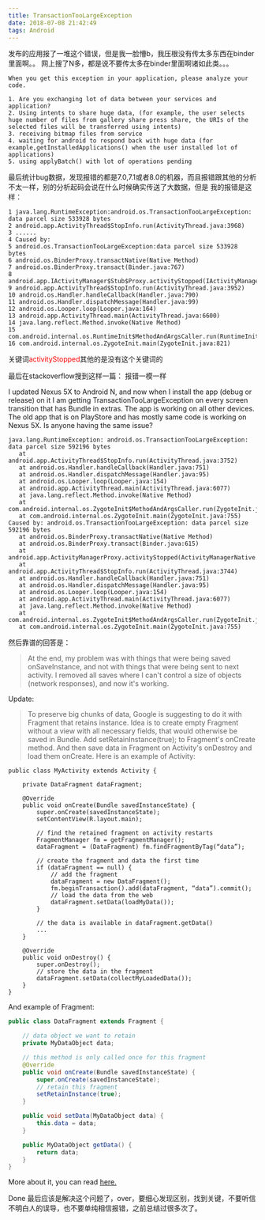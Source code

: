 ```yaml
---
title: TransactionTooLargeException
date: 2018-07-08 21:42:49
tags: Android
---
```


发布的应用报了一堆这个错误，但是我一脸懵b，我压根没有传太多东西在binder里面啊。。
网上搜了N多，都是说不要传太多在binder里面啊诸如此类。。。

	When you get this exception in your application, please analyze your code.

	1. Are you exchanging lot of data between your services and application?
	2. Using intents to share huge data, (for example, the user selects huge number of files from gallery share press share, the URIs of the selected files will be transferred using intents)
	3. receiving bitmap files from service
	4. waiting for android to respond back with huge data (for example,getInstalledApplications() when the user installed lot of applications)
	5. using applyBatch() with lot of operations pending

<!--more-->

最后统计bug数据，发现报错的都是7.0,7.1或者8.0的机器，而且报错跟其他的分析不太一样，别的分析起码会说在什么时候确实传送了大数据，但是
我的报错是这样：

```
1 java.lang.RuntimeException:android.os.TransactionTooLargeException: data parcel size 533928 bytes
2 android.app.ActivityThread$StopInfo.run(ActivityThread.java:3968)
3 ......
4 Caused by:
5 android.os.TransactionTooLargeException:data parcel size 533928 bytes
6 android.os.BinderProxy.transactNative(Native Method)
7 android.os.BinderProxy.transact(Binder.java:767)
8 android.app.IActivityManager$Stub$Proxy.activityStopped(IActivityManager.java:4657)
9 android.app.ActivityThread$StopInfo.run(ActivityThread.java:3952)
10 android.os.Handler.handleCallback(Handler.java:790)
11 android.os.Handler.dispatchMessage(Handler.java:99)
12 android.os.Looper.loop(Looper.java:164)
13 android.app.ActivityThread.main(ActivityThread.java:6600)
14 java.lang.reflect.Method.invoke(Native Method)
15 com.android.internal.os.RuntimeInit$MethodAndArgsCaller.run(RuntimeInit.java:518)
16 com.android.internal.os.ZygoteInit.main(ZygoteInit.java:821)
```

关键词<font color=red>activityStopped</font>其他的是没有这个关键词的

最后在stackoverflow搜到这样一篇：
报错一模一样

I updated Nexus 5X to Android N, and now when I install the app (debug or release) on it I am getting TransactionTooLargeException on every screen transition that has Bundle in extras. The app is working on all other devices. The old app that is on PlayStore and has mostly same code is working on Nexus 5X. Is anyone having the same issue?

```
java.lang.RuntimeException: android.os.TransactionTooLargeException: data parcel size 592196 bytes
   at android.app.ActivityThread$StopInfo.run(ActivityThread.java:3752)
   at android.os.Handler.handleCallback(Handler.java:751)
   at android.os.Handler.dispatchMessage(Handler.java:95)
   at android.os.Looper.loop(Looper.java:154)
   at android.app.ActivityThread.main(ActivityThread.java:6077)
   at java.lang.reflect.Method.invoke(Native Method)
   at com.android.internal.os.ZygoteInit$MethodAndArgsCaller.run(ZygoteInit.java:865)
   at com.android.internal.os.ZygoteInit.main(ZygoteInit.java:755)
Caused by: android.os.TransactionTooLargeException: data parcel size 592196 bytes
   at android.os.BinderProxy.transactNative(Native Method)
   at android.os.BinderProxy.transact(Binder.java:615)
   at android.app.ActivityManagerProxy.activityStopped(ActivityManagerNative.java:3606)
   at android.app.ActivityThread$StopInfo.run(ActivityThread.java:3744)
   at android.os.Handler.handleCallback(Handler.java:751) 
   at android.os.Handler.dispatchMessage(Handler.java:95) 
   at android.os.Looper.loop(Looper.java:154) 
   at android.app.ActivityThread.main(ActivityThread.java:6077) 
   at java.lang.reflect.Method.invoke(Native Method) 
   at com.android.internal.os.ZygoteInit$MethodAndArgsCaller.run(ZygoteInit.java:865) 
   at com.android.internal.os.ZygoteInit.main(ZygoteInit.java:755) 
```

然后靠谱的回答是：

> At the end, my problem was with things that were being saved onSaveInstance, and not with things that were being sent to next activity. I removed all saves where I can't control a size of objects (network responses), and now it's working.

Update:

> To preserve big chunks of data, Google is suggesting to do it with Fragment that retains instance. Idea is to create empty Fragment without a view with all necessary fields, that would otherwise be saved in Bundle. Add setRetainInstance(true); to Fragment's onCreate method. And then save data in Fragment on Activity's onDestroy and load them onCreate. Here is an example of Activity:

```
public class MyActivity extends Activity {

    private DataFragment dataFragment;

    @Override
    public void onCreate(Bundle savedInstanceState) {
        super.onCreate(savedInstanceState);
        setContentView(R.layout.main);

        // find the retained fragment on activity restarts
        FragmentManager fm = getFragmentManager();
        dataFragment = (DataFragment) fm.findFragmentByTag(“data”);

        // create the fragment and data the first time
        if (dataFragment == null) {
            // add the fragment
            dataFragment = new DataFragment();
            fm.beginTransaction().add(dataFragment, “data”).commit();
            // load the data from the web
            dataFragment.setData(loadMyData());
        }

        // the data is available in dataFragment.getData()
        ...
    }

    @Override
    public void onDestroy() {
        super.onDestroy();
        // store the data in the fragment
        dataFragment.setData(collectMyLoadedData());
    }
}
```

And example of Fragment:

```java
public class DataFragment extends Fragment {

    // data object we want to retain
    private MyDataObject data;

    // this method is only called once for this fragment
    @Override
    public void onCreate(Bundle savedInstanceState) {
        super.onCreate(savedInstanceState);
        // retain this fragment
        setRetainInstance(true);
    }

    public void setData(MyDataObject data) {
        this.data = data;
    }

    public MyDataObject getData() {
        return data;
    }
}
```
More about it, you can read [here.](https://developer.android.com/guide/topics/resources/runtime-changes.html)


Done
最后应该是解决这个问题了，over，要细心发现区别，找到关键，不要听信不明白人的误导，也不要单纯相信报错，之前总结过很多次了。
